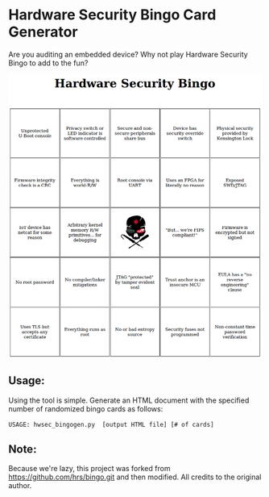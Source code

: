 Hardware Security Bingo Card Generator
====================

Are you auditing an embedded device? Why not play Hardware Security Bingo to add to the fun?

![alt text](bingo.png)


Usage:
------

Using the tool is simple. Generate an HTML document with the specified number of randomized bingo cards as follows:

```
USAGE: hwsec_bingogen.py  [output HTML file] [# of cards]
```


Note:
------

Because we're lazy, this project was forked from https://github.com/hrs/bingo.git and then modified. All credits to the original author.

